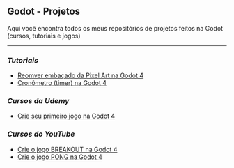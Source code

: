<h2>Godot - Projetos</h2>
<p>Aqui você encontra todos os meus repositórios de projetos feitos na Godot (cursos, tutoriais e jogos)</p>
<hr>
<h3><em>Tutoriais</em></h3>
<ul>
  <li><a href="https://github.com/GabrielChiarelli/remover-embacado-tutorial-projeto-godot">Reomver embaçado da Pixel Art na Godot 4</a></li>
  <li><a href="https://github.com/GabrielChiarelli/cronometro-tutorial-projeto-godot-4">Cronômetro (timer) na Godot 4</a></li>
</ul>

<h3><em>Cursos da Udemy</em></h3>
<ul>
  <li><a href="https://github.com/GabrielChiarelli/curso-primeiro-jogo-na-godot-4-projeto-godot">Crie seu primeiro jogo na Godot 4</a></li>
</ul>

<h3><em>Cursos do YouTube</em></h3>
<ul>
  <li><a href="https://github.com/GabrielChiarelli/curso-breakout-na-godot-4-projeto-godot">Crie o jogo BREAKOUT na Godot 4</a></li>
  <li><a href="https://github.com/GabrielChiarelli/curso-pong-na-godot-4-projeto-godot">Crie o jogo PONG na Godot 4</a></li>
</ul>
